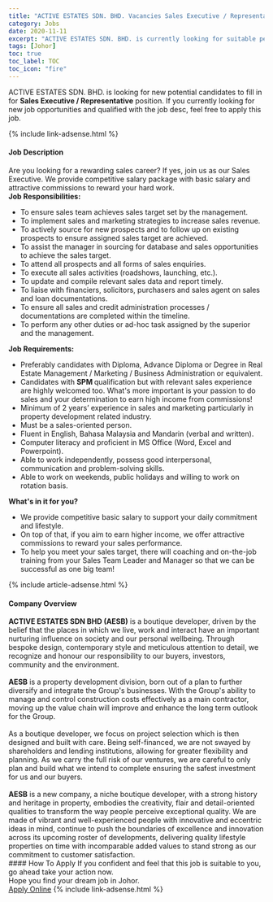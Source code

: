 ```yaml
---
title: "ACTIVE ESTATES SDN. BHD. Vacancies Sales Executive / Representative" 
category: Jobs 
date: 2020-11-11 
excerpt: "ACTIVE ESTATES SDN. BHD. is currently looking for suitable person to fill in the Sales Executive / Representative which positioned at Johor" 
tags: [Johor] 
toc: true 
toc_label: TOC 
toc_icon: "fire" 
--- 
```


<p>ACTIVE ESTATES SDN. BHD. is looking for new potential candidates to fill in for <b>Sales Executive / Representative</b> position. If you currently looking for new job opportunities and qualified with the job desc, feel free to apply this job.
</p>{% include link-adsense.html %} 
<div><div><div><h4>Job Description</h4></div></div><div><div><span><div><div><div>Are you looking for a rewarding sales career? If yes, join us as our Sales Executive. We provide competitive salary package with basic salary and attractive commissions to reward your hard work.</div><div><strong>Job Responsibilities:</strong></div><ul><li>To ensure sales team achieves sales target set by the management.</li><li>To implement sales and marketing strategies to increase sales revenue.</li><li>To actively source for new prospects and to follow up on existing prospects to ensure assigned sales target are achieved.</li><li>To assist the manager in sourcing for database and sales opportunities to achieve the sales target.</li><li>To attend all prospects and all forms of sales enquiries.</li><li>To execute all sales activities (roadshows, launching, etc.).</li><li>To update and compile relevant sales data and report timely.</li><li>To liaise with financiers, solicitors, purchasers and sales agent on sales and loan documentations.</li><li>To ensure all sales and credit administration processes / documentations are completed within the timeline.</li><li>To perform any other duties or ad-hoc task assigned by the superior and the management.</li></ul><div><b>Job Requirements:</b></div><ul><li>Preferably candidates with Diploma, Advance Diploma or Degree in Real Estate Management / Marketing / Business Administration or equivalent.</li><li>Candidates with <strong>SPM </strong>qualification but with relevant sales experience are highly welcomed too. What's more important is your passion to do sales and your determination to earn high income from commissions!</li><li>Minimum of 2 years&#8217; experience in sales and marketing particularly in property development related industry.</li><li>Must be a sales-oriented person.</li><li>Fluent in English, Bahasa Malaysia and Mandarin (verbal and written).</li><li>Computer literacy and proficient in MS Office (Word, Excel and Powerpoint).</li><li>Able to work independently, possess good interpersonal, communication and problem-solving skills.</li><li>Able to work on weekends, public holidays and willing to work on rotation basis.</li></ul><div><strong>What's in it for you?</strong></div><ul><li>We provide competitive basic salary to support your daily commitment and lifestyle.</li><li>On top of that, if you aim to earn higher income, we offer attractive commissions to reward your sales performance.</li><li>To help you meet your sales target, there will coaching and on-the-job training from your Sales Team Leader and Manager so that we can be successful as one big team!</li></ul></div></div></span></div></div></div> 
{% include article-adsense.html %} 
<div><div><div><h4>Company Overview</h4></div></div><div><div><span><div><div>
<div>
<strong>ACTIVE ESTATES SDN BHD (AESB)</strong> is a boutique developer, driven by the belief that the places in which we live, work and interact have an important nurturing influence on society and our personal wellbeing. Through bespoke design, contemporary style and meticulous attention to detail, we recognize and honour our responsibility to our buyers, investors, community and the environment.<br>
		&#160;</div>
<div>
<strong>AESB</strong> is a property development division, born out of a plan to further diversify and integrate the Group's businesses. With the Group's ability to manage and control construction costs effectively as a main contractor, moving up the value chain will improve and enhance the long term outlook for the Group.</div>
<div>
<br>
		As a boutique developer, we focus on project selection which is then designed and built with care. Being self-financed, we are not swayed by shareholders and lending institutions, allowing for greater flexibility and planning. As we carry the full risk of our ventures, we are careful to only plan and build what we intend to complete ensuring the safest investment for us and our buyers.<br>
		&#160;</div>
<div>
<strong>AESB</strong> is a new company, a niche boutique developer, with a strong history and heritage in property, embodies the creativity, flair and detail-oriented qualities to transform the way people perceive exceptional quality. We are made of vibrant and well-experienced people with innovative and eccentric ideas in mind, continue to push the boundaries of excellence and innovation across its upcoming roster of developments, delivering quality lifestyle properties on time with incomparable added values to stand strong as our commitment to customer satisfaction.</div>
</div></div></span></div></div></div> 
#### How To Apply 
If you confident and feel that this job is suitable to you, go ahead take your action now. <br/> 
Hope you find your dream job in Johor. <br/> 
<a href="https://www.jobstreet.com.my/en/job/sales-executive-representative-4419973?jobId=jobstreet-my-job-4419973&sectionRank=20&token=0~6dc242b6-0237-4553-a70d-8553491e8a50&fr=SRP%20View%20In%20New%20Ta" class="btn btn--info" target="_blank" rel="nofollow noopenner">Apply Online</a> 
{% include link-adsense.html %} 